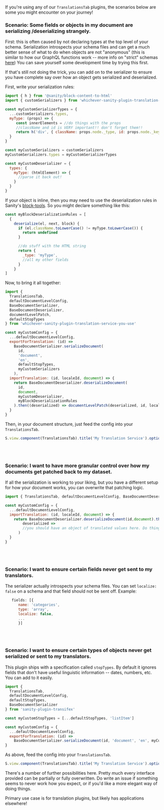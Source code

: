 If you're using any of our `TranslationsTab` plugins, the scenarios below are some you might encounter on your journey!

### Scenario: Some fields or objects in my document are serializing /deserializing strangely.

First: this is often caused by not declaring types at the top level of your schema. Serialization introspects your schema files and can get a much better sense of what to do when objects are not "anonymous" (this is similar to how our GraphQL functions work -- more info on "strict" schemas [here](https://www.sanity.io/docs/graphql#33ec7103289a)) You can save yourself some development time by trying this first.

If that's still not doing the trick, you can add on to the serializer to ensure you have complete say over how an object gets serialized and deserialized.

First, write your serialization rules:

```javascript
import { h } from '@sanity/block-content-to-html'
import { customSerializers } from 'whichever-sanity-plugin-translation-service-you-use'

const myCustomSerializerTypes = {
  ...customSerializers.types,
  myType: (props) => {
     const innerElements = //do things with the props
     //className and id is VERY important!! don't forget them!!
     return h('div', { className: props.node._type, id: props.node._key }, innerElements)
  }
}

const myCustomSerializers = customSerializers
myCustomSerializers.types = myCustomSerializerTypes

const myCustomDeserializer = {
  types: {
    myType: (htmlElement) => {
      //parse it back out!
    }
  }
}

```

If your object is inline, then you may need to use the deserialization rules in Sanity's [block-tools](https://github.com/sanity-io/sanity/tree/next/packages/@sanity/block-tools). So you might declare something like this:

```javascript
const myBlockDeserializationRules = [
  {
    deserialize(el, next, block) {
      if (el.className.toLowerCase() != myType.toLowerCase()) {
        return undefined
      }

      //do stuff with the HTML string
      return {
        _type: 'myType',
        //all my other fields
      }
    }
]
```

Now, to bring it all together:

```javascript
import {
  TranslationsTab,
  defaultDocumentLevelConfig,
  BaseDocumentSerializer,
  BaseDocumentDeserializer,
  documentLevelPatch,
  defaultStopTypes
} from 'whichever-sanity-plugin-translation-service-you-use'

const myCustomConfig = {
  ...defaultDocumentLevelConfig,
  exportForTranslation: (id) =>
    BaseDocumentSerializer.serializeDocument(
      id,
      'document',
      'en',
      defaultStopTypes,
      myCustomSerializers
    ),
  importTranslation: (id, localeId, document) => {
    return BaseDocumentDeserializer.deserializeDocument(
      id,
      document,
      myCustomDeserializer,
      myBlockDeserializationRules
    ).then((deserialized) => documentLevelPatch(deserialized, id, localeId))
  }
}
```

Then, in your document structure, just feed the config into your `TranslationsTab`.

```javascript
S.view.component(TranslationsTab).title('My Translation Service').options(myCustomConfig)
```

<br />
<br />

### Scenario: I want to have more granular control over how my documents get patched back to my dataset.

If all the serialization is working to your liking, but you have a different setup for how your document works, you can overwrite that patching logic.

```javascript
import { TranslationsTab, defaultDocumentLevelConfig, BaseDocumentDeserializer } from 'whichever-sanity-plugin-translation-service-you-use'

const myCustomConfig = {
  ...defaultDocumentLevelConfig,
  importTranslation: (id, localeId, document) => {
    return BaseDocumentDeserializer.deserializeDocument(id,document).then(
        deserialized =>
        //you should have an object of translated values here. Do things with them!
      )
  }
}
```

<br />
<br />

### Scenario: I want to ensure certain fields never get sent to my translators.

The serializer actually introspects your schema files. You can set `localize: false` on a schema and that field should not be sent off. Example:

```javascript
   fields: [{
      name: 'categories',
      type: 'array',
      localize: false,
      ...
      }]
```

<br /> 
<br />

### Scenario: I want to ensure certain types of objects never get serialized or sent to my translators.

This plugin ships with a specification called `stopTypes`. By default it ignores fields that don't have useful linguistic information -- dates, numbers, etc. You can add to it easily.

```javascript
import {
  TranslationsTab,
  defaultDocumentLevelConfig,
  defaultStopTypes,
  BaseDocumentSerializer
} from 'sanity-plugin-transifex'

const myCustomStopTypes = [...defaultStopTypes, 'listItem']

const myCustomConfig = {
  ...defaultDocumentLevelConfig,
  exportForTranslation: (id) =>
    BaseDocumentSerializer.serializeDocument(id, 'document', 'en', myCustomStopTypes)
}
```

As above, feed the config into your `TranslationsTab`.

```javascript
S.view.component(TranslationsTab).title('My Translation Service').options(myCustomConfig)
```

There's a number of further possibilities here. Pretty much every interface provided can be partially or fully overwritten. Do write an issue if something seems to never work how you expect, or if you'd like a more elegant way of doing things.

Primary use case is for translation plugins, but likely has applications elsewhere!
